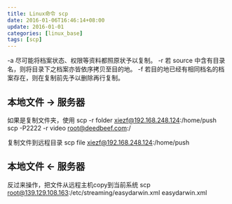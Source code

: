 ```yaml
---
title: Linux命令 scp
date: 2016-01-06T16:46:14+08:00
update: 2016-01-01
categories: [linux_base]
tags: [scp]
---
```

-a 尽可能将档案状态、权限等资料都照原状予以复制。
-r 若 source 中含有目录名，则将目录下之档案亦皆依序拷贝至目的地。
-f 若目的地已经有相同档名的档案存在，则在复制前先予以删除再行复制。
## 本地文件 -> 服务器
如果是复制文件夹，使用
    scp -r folder xiezf@192.168.248.124:/home/push
    scp -P2222 -r video root@deedbeef.com:/

复制文件到远程目录
    scp file xiezf@192.168.248.124:/home/push
## 本地文件 <- 服务器  
反过来操作，把文件从远程主机copy到当前系统
  scp  root@139.129.108.163:/etc/streaming/easydarwin.xml easydarwin.xml
